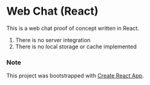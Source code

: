 # Web Chat (React) #
This is a web chat proof of concept written in React.

1) There is no server integration
2) There is no local storage or cache implemented

### Note ###
This project was bootstrapped with [Create React App](https://github.com/facebookincubator/create-react-app).